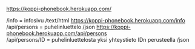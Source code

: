 https://koppi-phonebook.herokuapp.com/


/info = infosivu /text/html https://koppi-phonebook.herokuapp.com/info
<br>
/api/persons = puhelinluettelo /json https://koppi-phonebook.herokuapp.com/api/persons
<br>
/api/persons/ID = puhelinluettelosta yksi yhteystieto IDn perusteella /json
